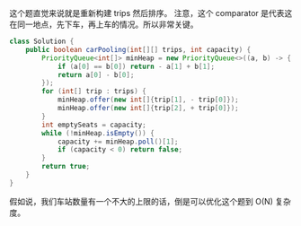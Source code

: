 

这个题直觉来说就是重新构建 trips 然后排序。
注意，这个 comparator 是代表这在同一地点，先下车，再上车的情况。所以非常关键。
```java
class Solution {
    public boolean carPooling(int[][] trips, int capacity) {
        PriorityQueue<int[]> minHeap = new PriorityQueue<>((a, b) -> {
            if (a[0] == b[0]) return - a[1] + b[1];
            return a[0] - b[0];
        });
        for (int[] trip : trips) {
            minHeap.offer(new int[]{trip[1], - trip[0]});
            minHeap.offer(new int[]{trip[2], + trip[0]});
        }
        int emptySeats = capacity;
        while (!minHeap.isEmpty()) {
            capacity += minHeap.poll()[1];
            if (capacity < 0) return false;
        }
        return true;
    }
}
```


假如说，我们车站数量有一个不大的上限的话，倒是可以优化这个题到 O(N) 复杂度。